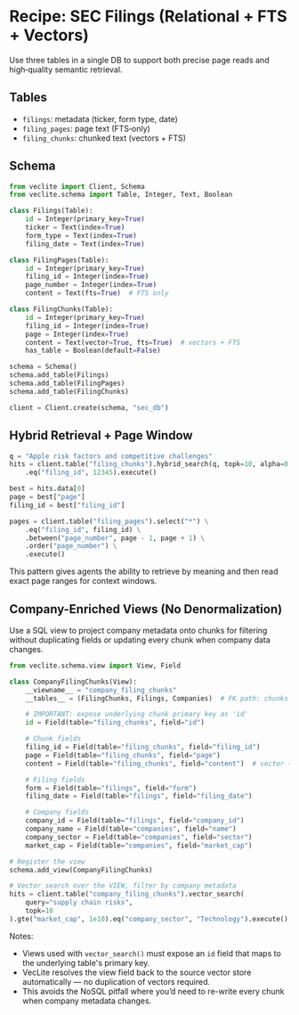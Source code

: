 # Recipe: SEC Filings (Relational + FTS + Vectors)

Use three tables in a single DB to support both precise page reads and high‑quality semantic retrieval.

## Tables

- `filings`: metadata (ticker, form type, date)
- `filing_pages`: page text (FTS‑only)
- `filing_chunks`: chunked text (vectors + FTS)

## Schema

```python
from veclite import Client, Schema
from veclite.schema import Table, Integer, Text, Boolean

class Filings(Table):
    id = Integer(primary_key=True)
    ticker = Text(index=True)
    form_type = Text(index=True)
    filing_date = Text(index=True)

class FilingPages(Table):
    id = Integer(primary_key=True)
    filing_id = Integer(index=True)
    page_number = Integer(index=True)
    content = Text(fts=True)  # FTS only

class FilingChunks(Table):
    id = Integer(primary_key=True)
    filing_id = Integer(index=True)
    page = Integer(index=True)
    content = Text(vector=True, fts=True)  # vectors + FTS
    has_table = Boolean(default=False)

schema = Schema()
schema.add_table(Filings)
schema.add_table(FilingPages)
schema.add_table(FilingChunks)

client = Client.create(schema, "sec_db")
```

## Hybrid Retrieval + Page Window

```python
q = "Apple risk factors and competitive challenges"
hits = client.table("filing_chunks").hybrid_search(q, topk=10, alpha=0.7) \
    .eq("filing_id", 12345).execute()

best = hits.data[0]
page = best["page"]
filing_id = best["filing_id"]

pages = client.table("filing_pages").select("*") \
    .eq("filing_id", filing_id) \
    .between("page_number", page - 1, page + 1) \
    .order("page_number") \
    .execute()
```

This pattern gives agents the ability to retrieve by meaning and then read exact page ranges for context windows.

## Company-Enriched Views (No Denormalization)

Use a SQL view to project company metadata onto chunks for filtering without duplicating fields or updating every chunk when company data changes.

```python
from veclite.schema.view import View, Field

class CompanyFilingChunks(View):
    __viewname__ = "company_filing_chunks"
    __tables__ = (FilingChunks, Filings, Companies)  # FK path: chunks → filings → companies

    # IMPORTANT: expose underlying chunk primary key as 'id'
    id = Field(table="filing_chunks", field="id")

    # Chunk fields
    filing_id = Field(table="filing_chunks", field="filing_id")
    page = Field(table="filing_chunks", field="page")
    content = Field(table="filing_chunks", field="content")  # vector + FTS-enabled on source

    # Filing fields
    form = Field(table="filings", field="form")
    filing_date = Field(table="filings", field="filing_date")

    # Company fields
    company_id = Field(table="filings", field="company_id")
    company_name = Field(table="companies", field="name")
    company_sector = Field(table="companies", field="sector")
    market_cap = Field(table="companies", field="market_cap")

# Register the view
schema.add_view(CompanyFilingChunks)

# Vector search over the VIEW, filter by company metadata
hits = client.table("company_filing_chunks").vector_search(
    query="supply chain risks",
    topk=10
).gte("market_cap", 1e10).eq("company_sector", "Technology").execute()
```

Notes:
- Views used with `vector_search()` must expose an `id` field that maps to the underlying table's primary key.
- VecLite resolves the view field back to the source vector store automatically — no duplication of vectors required.
- This avoids the NoSQL pitfall where you’d need to re-write every chunk when company metadata changes.
